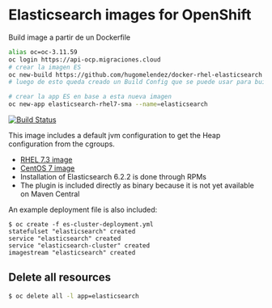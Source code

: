 # Elasticsearch images for OpenShift

Build image a partir de un Dockerfile

```bash
alias oc=oc-3.11.59
oc login https://api-ocp.migraciones.cloud 
# crear la imagen ES
oc new-build https://github.com/hugomelendez/docker-rhel-elasticsearch --strategy=docker --name=elasticsearch-rhel7-sma
# luego de esto queda creado un Build Config que se puede usar para buildear continuamenete

# crear la app ES en base a esta nueva imagen
oc new-app elasticsearch-rhel7-sma --name=elasticsearch

```




[![Build Status](https://travis-ci.org/RHsyseng/docker-rhel-elasticsearch.svg?branch=master)](https://travis-ci.org/RHsyseng/docker-rhel-elasticsearch)

This image includes a default jvm configuration to get the Heap configuration from the cgroups.

 * [RHEL 7.3 image](./Dockerfile)
 * [CentOS 7 image](./Dockerfile.centos7)
 * Installation of Elasticsearch 6.2.2 is done through RPMs
 * The plugin is included directly as binary because it is not yet available on Maven Central

An example deployment file is also included:
```
$ oc create -f es-cluster-deployment.yml
statefulset "elasticsearch" created
service "elasticsearch" created
service "elasticsearch-cluster" created
imagestream "elasticsearch" created
```

## Delete all resources
```bash
$ oc delete all -l app=elasticsearch
```
